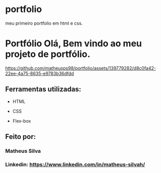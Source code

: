 # portfolio
meu primeiro portfolio em html e css. 
# Portfólio Olá, Bem vindo ao meu projeto de portfólio.

https://github.com/matheusps98/portfolio/assets/139779282/d8c0fa42-22ee-4a75-8635-e9783b36dfdd

## Ferramentas utilizadas:

* HTML

* CSS

* Flex-box

## Feito por:

### Matheus Silva

### Linkedin: https://www.linkedin.com/in/matheus-silvah/
